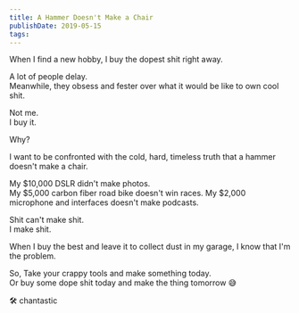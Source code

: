 ```yaml
---
title: A Hammer Doesn't Make a Chair
publishDate: 2019-05-15
tags:
---
```


When I find a new hobby, I buy the dopest shit right away.

A lot of people delay.  
Meanwhile, they obsess and fester over what it would be like to own cool shit.

Not me.  
I buy it.

Why?

I want to be confronted with the cold, hard, timeless truth that a hammer doesn't make a chair.

My $10,000 DSLR didn't make photos.  
My $5,000 carbon fiber road bike doesn't win races.
My \$2,000 microphone and interfaces doesn't make podcasts.

Shit can't make shit.  
I make shit.

When I buy the best and leave it to collect dust in my garage, I know that I'm the problem.

So, Take your crappy tools and make something today.  
Or buy some dope shit today and make the thing tomorrow 😅

🛠 chantastic
